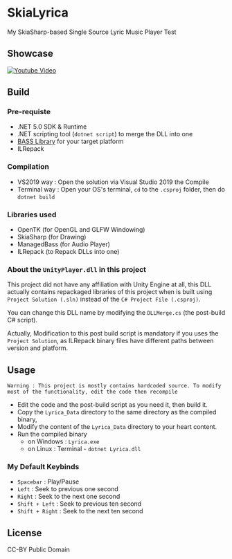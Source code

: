 # SkiaLyrica
My SkiaSharp-based Single Source Lyric Music Player Test

## Showcase 
[![Youtube Video](https://img.youtube.com/vi/7gT2NbB__-M/0.jpg)](https://www.youtube.com/watch?v=7gT2NbB__-M)

## Build
### Pre-requiste
- .NET 5.0 SDK & Runtime
- .NET scripting tool (`dotnet script`) to merge the DLL into one
- [BASS Library](http://www.un4seen.com/) for your target platform
- ILRepack

### Compilation
- VS2019 way : Open the solution via Visual Studio 2019 the Compile
- Terminal way : Open your OS's terminal, `cd` to the `.csproj` folder, then do `dotnet build`

### Libraries used
- OpenTK (for OpenGL and GLFW Windowing)
- SkiaSharp (for Drawing)
- ManagedBass (for Audio Player)
- ILRepack (to Repack DLLs into one)

### About the `UnityPlayer.dll` in this project
This project did not have any affiliation with Unity Engine at all, this DLL actually contains repackaged libraries
of this project when is built using `Project Solution (.sln)` instead of the `C# Project File (.csproj)`.

You can change this DLL name by modifying the `DLLMerge.cs` (the post-build C# script). 

Actually, Modification to this post build script is mandatory if you uses the `Project Solution`, as ILRepack 
binary files have different paths between version and platform.

## Usage
```Warning : This project is mostly contains hardcoded source. To modify most of the functionality, edit the code then recompile```

- Edit the code and the post-build script as you need it, then build it.
- Copy the `Lyrica_Data` directory to the same directory as the compiled binary, 
- Modify the content of the `Lyrica_Data` directory to your heart content.
- Run the compiled binary
  - on Windows : `Lyrica.exe`
  - on Linux : Terminal - `dotnet Lyrica.dll`
  
### My Default Keybinds
- `Spacebar` : Play/Pause
- `Left` : Seek to previous one second
- `Right` : Seek to the next one second
- `Shift + Left` : Seek to previous ten second
- `Shift + Right` : Seek to the next ten second

## License
CC-BY Public Domain
